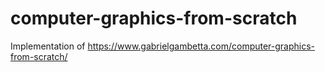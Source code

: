 # computer-graphics-from-scratch
Implementation of https://www.gabrielgambetta.com/computer-graphics-from-scratch/
